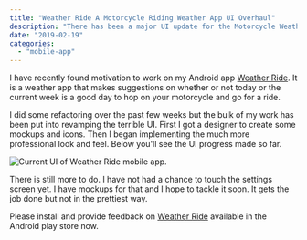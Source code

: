 ```yaml
---
title: "Weather Ride A Motorcycle Riding Weather App UI Overhaul"
description: "There has been a major UI update for the Motorcycle Weather Ride App, check it out now."
date: "2019-02-19"
categories: 
  - "mobile-app"
---
```


I have recently found motivation to work on my Android app [Weather Ride](https://play.google.com/store/apps/details?id=com.thetombomb.motorcycleridingweather). It is a weather app that makes suggestions on whether or not today or the current week is a good day to hop on your motorcycle and go for a ride.

I did some refactoring over the past few weeks but the bulk of my work has been put into revamping the terrible UI. First I got a designer to create some mockups and icons. Then I began implementing the much more professional look and feel. Below you'll see the UI progress made so far.

![Current UI of Weather Ride mobile app.](/images/forPosts/motoWeatherScreenshot.png)

There is still more to do. I have not had a chance to touch the settings screen yet. I have mockups for that and I hope to tackle it soon. It gets the job done but not in the prettiest way.

Please install and provide feedback on [Weather Ride](https://play.google.com/store/apps/details?id=com.thetombomb.motorcycleridingweather) available in the Android play store now.

